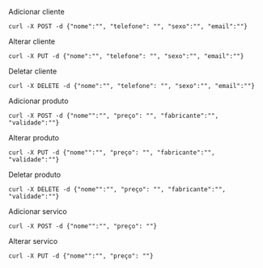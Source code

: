 Adicionar cliente 

    curl -X POST -d {"nome":"", "telefone": "", "sexo":"", "email":""} 
    
Alterar cliente

    curl -X PUT -d {"nome":"", "telefone": "", "sexo":"", "email":""} 

Deletar cliente

    curl -X DELETE -d {"nome":"", "telefone": "", "sexo":"", "email":""} 

Adicionar produto 

    curl -X POST -d {"nome"":"", "preço": "", "fabricante":"", "validade":""} 
    
Alterar produto 

    curl -X PUT -d {"nome"":"", "preço": "", "fabricante":"", "validade":""} 
    
Deletar produto 

    curl -X DELETE -d {"nome"":"", "preço": "", "fabricante":"", "validade":""} 
    
Adicionar servico

    curl -X POST -d {"nome"":"", "preço": ""}
    
Alterar servico

    curl -X PUT -d {"nome"":"", "preço": ""}
    